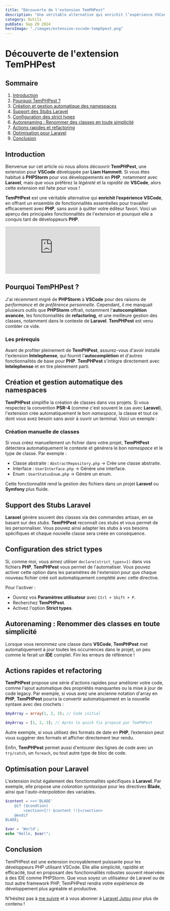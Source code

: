```yaml
---
title: "Découverte de l'extension TemPHPest"
description: "Une véritable alternative qui enrichit l’expérience VSCode pour PHP."
category: Outils
pubDate: Sep 29 2024
heroImage: "./images/extension-vscode-temphpest.png"
---
```


# Découverte de l'extension TemPHPest

## Sommaire
1. [Introduction](#introduction)
2. [Pourquoi TemPHPest ?](#pourquoi)
3. [Création et gestion automatique des namespaces](#namespaces)
4. [Support des Stubs Laravel](#stubs)
5. [Configuration des strict types](#strict)
6. [Autorenaming : Renommer des classes en toute simplicité](#autorenaming)
7. [Actions rapides et refactoring](#refactoring)
8. [Optimisation pour Laravel](#laravel)
9. [Conclusion](#conclusion)

## Introduction <a name="introduction"></a>

Bienvenue sur cet article où nous allons découvrir **TemPHPest**, une extension pour **VSCode** développée par **Liam Hammett**. Si vous êtes habitué à **PHPStorm** pour vos développements en **PHP**, notamment avec **Laravel**, mais que vous préférez la *légèreté* et la *rapidité* de **VSCode**, alors cette extension est faite pour vous !

**TemPHPest** est une véritable alternative qui **enrichit l’expérience VSCode**, en offrant un ensemble de fonctionnalités essentielles pour travailler efficacement avec **PHP**, sans avoir à quitter votre éditeur favori. Voici un aperçu des principales fonctionnalités de l'extension et pourquoi elle a conquis tant de développeurs **PHP**.

<iframe class="w-full aspect-video rounded-md" src="https://www.youtube.com/embed/RK9UjWwCfPc" loading="lazy" frameborder="0" allowfullscreen></iframe>

## Pourquoi TemPHPest ? <a name="pourquoi"></a>

J'ai récemment migré de **PHPStorm** à **VSCode** pour des raisons de *performance* et de *préférence personnelle*. Cependant, il me manquait plusieurs outils que **PHPStorm** offrait, notamment l'**autocomplétion avancée**, les fonctionnalités de **refactoring**, et une meilleure gestion des classes, notamment dans le contexte de **Laravel**. **TemPHPest** est venu combler ce vide.

### Les prérequis

Avant de profiter pleinement de **TemPHPest**, assurez-vous d'avoir installé l'extension **Intelephense**, qui fournit l'**autocomplétion** et d'autres fonctionnalités de base pour **PHP**. **TemPHPest** s'intègre directement avec **Intelephense** et en tire pleinement parti.

## Création et gestion automatique des namespaces <a name="namespaces"></a>

**TemPHPest** simplifie la création de classes dans vos projets. Si vous respectez la convention **PSR-4** (comme c'est souvent le cas avec **Laravel**), l'extension crée automatiquement le bon *namespace*, la classe et tout ce dont vous avez besoin sans avoir à ouvrir un terminal. Voici un exemple :

### Création manuelle de classes

Si vous créez manuellement un fichier dans votre projet, **TemPHPest** détectera automatiquement le contexte et générera le bon *namespace* et le type de classe. Par exemple :

- Classe abstraite : `AbstractRepository.php` → Crée une classe abstraite.
- Interface : `UserInterface.php` → Génère une interface.
- Enum : `UserStatusEnum.php` → Génère un enum.

Cette fonctionnalité rend la gestion des fichiers dans un projet **Laravel** ou **Symfony** plus fluide.

## Support des Stubs Laravel <a name="stubs"></a>

**Laravel** génère souvent des classes via des commandes artisan, en se basant sur des *stubs*. **TemPHPest** reconnaît ces stubs et vous permet de les personnaliser. Vous pouvez ainsi adapter les stubs à vos besoins spécifiques et chaque nouvelle classe sera créée en conséquence.

## Configuration des strict types <a name="strict"></a>

Si, comme moi, vous aimez utiliser `declare(strict_types=1)` dans vos fichiers **PHP**, **TemPHPest** vous permet de l'automatiser. Vous pouvez activer cette option dans les paramètres de l'extension pour que chaque nouveau fichier créé soit automatiquement complété avec cette directive.

Pour l'activer :

- Ouvrez vos **Paramètres utilisateur** avec `Ctrl + Shift + P`.
- Recherchez **TemPHPest**.
- Activez l'option **Strict types**.

## Autorenaming : Renommer des classes en toute simplicité <a name="autorenaming"></a>

Lorsque vous renommez une classe dans **VSCode**, **TemPHPest** met automatiquement à jour toutes les occurrences dans le projet, un peu comme le ferait un **IDE** complet. Fini les erreurs de référence !

## Actions rapides et refactoring <a name="refactoring"></a>

**TemPHPest** propose une série d'actions rapides pour améliorer votre code, comme l'ajout automatique des propriétés manquantes ou la mise à jour de code legacy. Par exemple, si vous avez une ancienne notation d'array en **PHP**, **TemPHPest** pourra la convertir automatiquement en la nouvelle syntaxe avec des crochets :

```php
$myArray = array(1, 2, 3); // Code initial

$myArray = [1, 2, 3]; // Après le quick fix proposé par TemPHPest
```

Autre exemple, si vous utilisez des formats de date en **PHP**, l’extension peut vous suggérer des formats et afficher directement leur rendu.

Enfin, **TemPHPest** permet aussi d'entourer des lignes de code avec un `try/catch`, un `foreach`, ou tout autre type de bloc de code.

## Optimisation pour Laravel <a name="laravel"></a>

L'extension inclut également des fonctionnalités spécifiques à **Laravel**. Par exemple, elle propose une *coloration syntaxique* pour les directives **Blade**, ainsi que l'*auto-interpolation* des variables.

```php
$content = <<<'BLADE'
    @if ($condtion)
        <section>{!! $content !!}</section>
    @endif
BLADE;
```

```php
$var = 'World';
echo "Hello, $var!";
```

## Conclusion <a name="conclusion"></a>

TemPHPest est une extension incroyablement puissante pour les développeurs PHP utilisant VSCode. Elle allie simplicité, rapidité et efficacité, tout en proposant des fonctionnalités robustes souvent réservées à des IDE comme PHPStorm. Que vous soyez un utilisateur de Laravel ou de tout autre framework PHP, TemPHPest rendra votre expérience de développement plus agréable et productive.

N'hésitez pas à [me suivre](https://twitter.com/LaravelJutsu) et à vous abonner à [Laravel Jutsu](https://www.youtube.com/@LaravelJutsu) pour plus de contenu !
